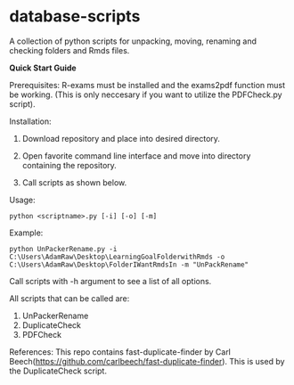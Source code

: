 # database-scripts
A collection of python scripts for unpacking, moving, renaming and checking folders and Rmds files.


<b> Quick Start Guide </b>

Prerequisites:
R-exams must be installed and the exams2pdf function must be working. (This is only neccesary if you want to utilize the PDFCheck.py script).

Installation:

1. Download repository and place into desired directory.

2. Open favorite command line interface and move into directory containing the repository.

3. Call scripts as shown below.

Usage:

```
python <scriptname>.py [-i] [-o] [-m]
```

Example:
```
python UnPackerRename.py -i C:\Users\AdamRaw\Desktop\LearningGoalFolderwithRmds -o C:\Users\AdamRaw\Desktop\FolderIWantRmdsIn -m "UnPackRename"
```

Call scripts with -h argument to see a list of all options.

All scripts that can be called are:
1. UnPackerRename
2. DuplicateCheck
3. PDFCheck

References:
This repo contains fast-duplicate-finder by Carl Beech(https://github.com/carlbeech/fast-duplicate-finder). This is used by the DuplicateCheck script. 
